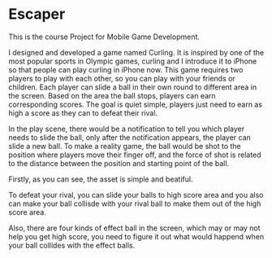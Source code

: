 # Escaper
This is the course Project for Mobile Game Development.

I designed and developed a game named Curling. It is inspired by one of the most popular sports in Olympic games, curling and I introduce it to iPhone so that people can play curling in iPhone now. This game requires two players to play with each other, so you can play with your friends or children. Each player can slide a ball in their own round to different area in the screen. Based on the area the ball stops, players can earn corresponding scores. The goal is quiet simple, players just need to earn as high a score as they can to defeat their rival.

In the play scene, there would be a notification to tell you which player needs to slide the ball, only after the notification appears, the player can slide a new ball.
To make a reality game, the ball would be shot to the position where players move their finger off, and the force of shot is related to the distance between the position and starting point of the ball.

Firstly, as you can see, the asset is simple and beatiful.

To defeat your rival, you can slide your balls to high score area and you also can make your ball collisde with your rival ball to make them out of the high score area.

Also, there are four kinds of effect ball in the screen, which may or may not help you get high score, you need to figure it out what would happend when your ball collides with the effect balls.
